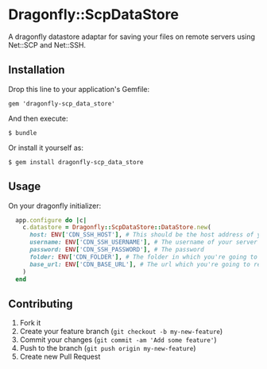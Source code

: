 # Dragonfly::ScpDataStore

A dragonfly datastore adaptar for saving your files on remote servers using Net::SCP and Net::SSH.

## Installation

Drop this line to your application's Gemfile:

    gem 'dragonfly-scp_data_store'

And then execute:

    $ bundle

Or install it yourself as:

    $ gem install dragonfly-scp_data_store

## Usage

On your dragonfly initializer:

```ruby
  app.configure do |c|
    c.datastore = Dragonfly::ScpDataStore::DataStore.new(
      host: ENV['CDN_SSH_HOST'], # This should be the host address of your remote server
      username: ENV['CDN_SSH_USERNAME'], # The username of your server
      password: ENV['CDN_SSH_PASSWORD'], # The password
      folder: ENV['CDN_FOLDER'], # The folder in which you're going to store your files
      base_url: ENV['CDN_BASE_URL'], # The url which you're going to retrieve your files from the server
    )
  end
```

## Contributing

1. Fork it
2. Create your feature branch (`git checkout -b my-new-feature`)
3. Commit your changes (`git commit -am 'Add some feature'`)
4. Push to the branch (`git push origin my-new-feature`)
5. Create new Pull Request
